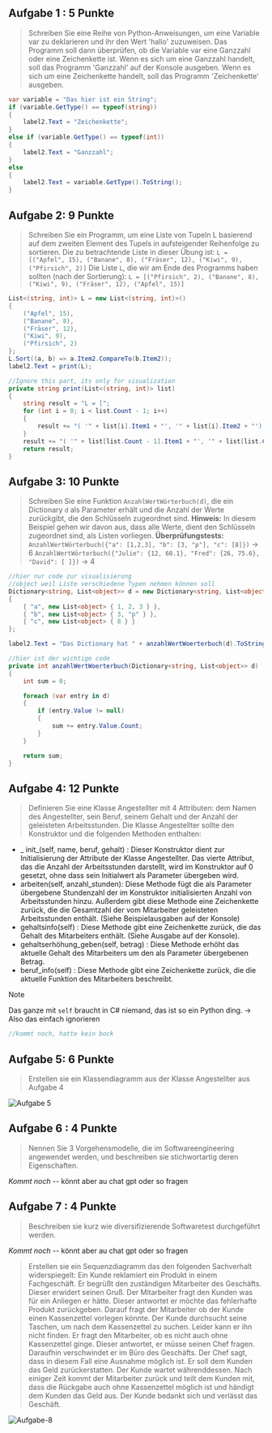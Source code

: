 ## Aufgabe 1 : 5 Punkte

> Schreiben Sie eine Reihe von Python-Anweisungen, um eine Variable var zu deklarieren und ihr den Wert 'hallo' zuzuweisen. Das Programm soll dann überprüfen, ob die Variable var eine Ganzzahl oder eine Zeichenkette ist. Wenn es sich um eine Ganzzahl handelt, soll das Programm 'Ganzzahl' auf der Konsole ausgeben. Wenn es sich um eine Zeichenkette handelt, soll das Programm 'Zeichenkette' ausgeben.

```csharp
var variable = "Das hier ist ein String";
if (variable.GetType() == typeof(string))
{
	label2.Text = "Zeichenkette";
}
else if (variable.GetType() == typeof(int))
{
	label2.Text = "Ganzzahl";
}
else
{
	label2.Text = variable.GetType().ToString();
}
```

## Aufgabe 2: 9 Punkte

> Schreiben Sie ein Programm, um eine Liste von Tupeln L basierend auf dem zweiten Element des Tupels in aufsteigender Reihenfolge zu sortieren.
> Die zu betrachtende Liste in dieser Übung ist:
> `L =[("Apfel", 15), ("Banane", 8), ("Fräser", 12), ("Kiwi", 9), ("Pfirsich", 2)]`
> Die Liste `L`, die wir am Ende des Programms haben sollten (nach der Sortierung):
> `L = [("Pfirsich", 2), ("Banane", 8), ("Kiwi", 9), ("Fräser", 12), ("Apfel", 15)]`

```csharp
List<(string, int)> L = new List<(string, int)>()
{
	("Apfel", 15),
	("Banane", 8),
	("Fräser", 12),
	("Kiwi", 9),
	("Pfirsich", 2)
};
L.Sort((a, b) => a.Item2.CompareTo(b.Item2));
label2.Text = print(L);

//Ignore this part, its only for visualization
private string print(List<(string, int)> list)
{
	string result = "L = [";
	for (int i = 0; i < list.Count - 1; i++)
	{
		result += "( '" + list[i].Item1 + "', '" + list[i].Item2 + "'), ";
	}
	result += "( '" + list[list.Count - 1].Item1 + "', '" + list[list.Count - 1].Item2 + "')] ";
	return result;
}
```

## Aufgabe 3: 10 Punkte
> Schreiben Sie eine Funktion `AnzahlWertWörterbuch(d)`, die ein Dictionary `d` als Parameter erhält und die Anzahl der Werte zurückgibt, die den Schlüsseln zugeordnet sind.
> **Hinweis:** In diesem Beispiel gehen wir davon aus, dass alle Werte, dient den Schlüsseln zugeordnet sind, als Listen vorliegen.
> **Überprüfungstests:**
>`AnzahlWertWörterbuch({"a": [1,2,3], "b": [3, "p"], "c": [8]})`
>-> 6
>`AnzahlWertWörterbuch({"Julie": {12, 60.1}, "Fred": {26, 75.6}, "David": [ ]})`
>-> 4

```csharp
//hier nur code zur visualisierung
//object weil Liste verschiedene Typen nehmen können soll
Dictionary<string, List<object>> d = new Dictionary<string, List<object>>()
{
	{ "a", new List<object> { 1, 2, 3 } },
	{ "b", new List<object> { 3, "p" } },
	{ "c", new List<object> { 8 } }
};

label2.Text = "Das Dictionary hat " + anzahlWertWoerterbuch(d).ToString() + " Werte den Schlüsseln zugeordnet.";

//hier ist der wichtige code
private int anzahlWertWoerterbuch(Dictionary<string, List<object>> d)
{
	int sum = 0;

	foreach (var entry in d)
	{
		if (entry.Value != null)
		{
			sum += entry.Value.Count;
		}
	}

	return sum;
}
```

## Aufgabe 4: 12 Punkte
>Definieren Sie eine Klasse Angestellter mit 4 Attributen: dem Namen des Angestellter, sein Beruf, seinem Gehalt und der Anzahl der geleisteten Arbeitsstunden.
>Die Klasse Angestellter sollte den Konstruktor und die folgenden Methoden enthalten:
- _ init_(self, name, beruf, gehalt) : Dieser Konstruktor dient zur Initialisierung der Attribute der Klasse Angestellter. Das vierte Attribut, das die Anzahl der Arbeitsstunden darstellt, wird im Konstruktor auf 0 gesetzt, ohne dass sein lnitialwert als Parameter übergeben wird.
- arbeiten(self, anzahl_stunden): Diese Methode fügt die als Parameter übergebene Stundenzahl der im Konstruktor initialisierten Anzahl von Arbeitsstunden hinzu. Außerdem gibt diese Methode eine Zeichenkette zurück, die die Gesamtzahl der vom Mitarbeiter geleisteten Arbeitsstunden enthält. (Siehe Beispielausgaben auf der Konsole)
- gehaltsinfo(self) : Diese Methode gibt eine Zeichenkette zurück, die das Gehalt des Mitarbeiters enthält. (Siehe Ausgabe auf der Konsole).
- gehaltserhöhung_geben(self, betrag) : Diese Methode erhöht das aktuelle Gehalt des Mitarbeiters um den als Parameter übergebenen Betrag.
- beruf_info(self) : Diese Methode gibt eine Zeichenkette zurück, die die aktuelle Funktion des Mitarbeiters beschreibt.

> [!note]
Das ganze mit `self` braucht in C# niemand, das ist so ein Python ding.
-> Also das einfach ignorieren

```C#
//kommt noch, hatte kein bock
```

## Aufgabe 5: 6 Punkte
>Erstellen sie ein Klassendiagramm aus der Klasse Angestellter aus Aufgabe 4

![Aufgabe 5](https://raw.githubusercontent.com/very-many/UX-SE-S4/main/1%20Klausur%20pdf/Archive/Aufgabe-5.png)

## Aufgabe 6 : 4 Punkte
> Nennen Sie 3 Vorgehensmodelle, die im Softwareengineering angewendet werden, und beschreiben sie stichwortartig deren Eigenschaften.

*Kommt noch* -- könnt aber au chat gpt oder so fragen

## Aufgabe 7 : 4 Punkte
> Beschreiben sie kurz wie diversifizierende Softwaretest durchgeführt werden.

*Kommt noch* -- könnt aber au chat gpt oder so fragen

> Erstellen sie ein Sequenzdiagramm das den folgenden Sachverhalt widerspiegelt: 
> Ein Kunde reklamiert ein Produkt in einem Fachgeschäft. Er begrüßt den zuständigen Mitarbeiter des Geschäfts. Dieser erwidert seinen Gruß. Der Mitarbeiter fragt den Kunden was für ein Anliegen er hätte. Dieser antwortet er möchte das fehlerhafte Produkt zurückgeben. Darauf fragt der Mitarbeiter ob der Kunde einen Kassenzettel vorlegen könnte. Der Kunde durchsucht seine Taschen, um nach dem Kassenzettel zu suchen. Leider kann er ihn nicht finden. Er fragt den Mitarbeiter, ob es nicht auch ohne Kassenzettel ginge. Dieser antwortet, er müsse seinen Chef fragen. Daraufhin verschwindet er im Büro des Geschäfts. Der Chef sagt, dass in diesem Fall eine Ausnahme möglich ist. Er soll dem Kunden das Geld zurückerstatten. Der Kunde wartet währenddessen. Nach einiger Zeit kommt der Mitarbeiter zurück und teilt dem Kunden mit, dass die Rückgabe auch ohne Kassenzettel möglich ist und händigt dem Kunden das Geld aus. Der Kunde bedankt sich und verlässt das Geschäft.

![Aufgabe-8](https://raw.githubusercontent.com/very-many/UX-SE-S4/main/1%20Klausur%20pdf/Archive/Aufgabe-8.png)
